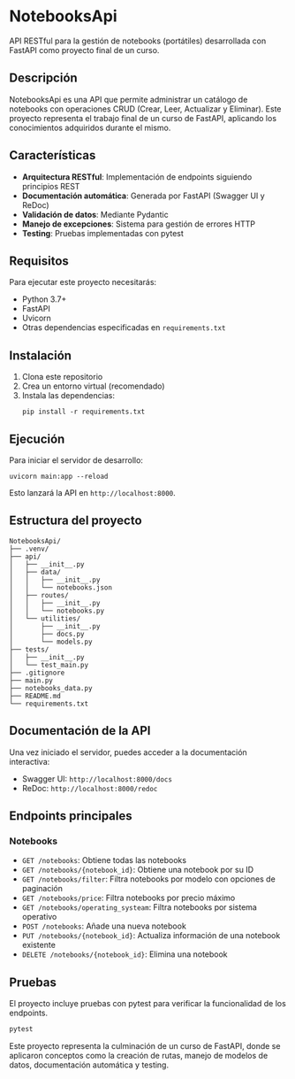 # NotebooksApi

API RESTful para la gestión de notebooks (portátiles) desarrollada con FastAPI como proyecto final de un curso.

## Descripción

NotebooksApi es una API que permite administrar un catálogo de notebooks con operaciones CRUD (Crear, Leer, Actualizar y Eliminar). Este proyecto representa el trabajo final de un curso de FastAPI, aplicando los conocimientos adquiridos durante el mismo.

## Características

- **Arquitectura RESTful**: Implementación de endpoints siguiendo principios REST
- **Documentación automática**: Generada por FastAPI (Swagger UI y ReDoc)
- **Validación de datos**: Mediante Pydantic
- **Manejo de excepciones**: Sistema para gestión de errores HTTP
- **Testing**: Pruebas implementadas con pytest

## Requisitos

Para ejecutar este proyecto necesitarás:

- Python 3.7+
- FastAPI
- Uvicorn
- Otras dependencias especificadas en `requirements.txt`

## Instalación

1. Clona este repositorio
2. Crea un entorno virtual (recomendado)
3. Instala las dependencias:
   ```
   pip install -r requirements.txt
   ```

## Ejecución

Para iniciar el servidor de desarrollo:

```
uvicorn main:app --reload
```

Esto lanzará la API en `http://localhost:8000`.

## Estructura del proyecto

```
NotebooksApi/
├── .venv/
├── api/
│   ├── __init__.py
│   ├── data/
│   │   ├── __init__.py
│   │   └── notebooks.json
│   ├── routes/
│   │   ├── __init__.py
│   │   └── notebooks.py
│   └── utilities/
│       ├── __init__.py
│       ├── docs.py
│       └── models.py
├── tests/
│   ├── __init__.py
│   └── test_main.py
├── .gitignore
├── main.py
├── notebooks_data.py
├── README.md
└── requirements.txt
```

## Documentación de la API

Una vez iniciado el servidor, puedes acceder a la documentación interactiva:

- Swagger UI: `http://localhost:8000/docs`
- ReDoc: `http://localhost:8000/redoc`

## Endpoints principales

### Notebooks

- `GET /notebooks`: Obtiene todas las notebooks
- `GET /notebooks/{notebook_id}`: Obtiene una notebook por su ID
- `GET /notebooks/filter`: Filtra notebooks por modelo con opciones de paginación
- `GET /notebooks/price`: Filtra notebooks por precio máximo
- `GET /notebooks/operating_systeam`: Filtra notebooks por sistema operativo
- `POST /notebooks`: Añade una nueva notebook
- `PUT /notebooks/{notebook_id}`: Actualiza información de una notebook existente
- `DELETE /notebooks/{notebook_id}`: Elimina una notebook

## Pruebas

El proyecto incluye pruebas con pytest para verificar la funcionalidad de los endpoints.

```bash
pytest
```

Este proyecto representa la culminación de un curso de FastAPI, donde se aplicaron conceptos como la creación de rutas, manejo de modelos de datos, documentación automática y testing.
